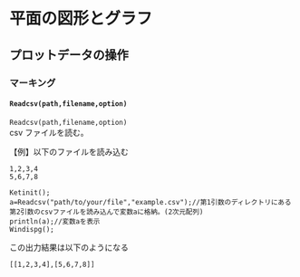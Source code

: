 # 平面の図形とグラフ  
## プロットデータの操作  
### マーキング  
#### `Readcsv(path,filename,option)`  
`Readcsv(path,filename,option)`  
csv ファイルを読む。  
  
【例】以下のファイルを読み込む  
```csv  
1,2,3,4  
5,6,7,8  
```  
  
```  
Ketinit();  
a=Readcsv("path/to/your/file","example.csv");//第1引数のディレクトリにある第2引数のcsvファイルを読み込んで変数aに格納。(2次元配列)  
println(a);//変数aを表示  
Windispg();  
```  
この出力結果は以下のようになる  
```txt  
[[1,2,3,4],[5,6,7,8]]  
```
